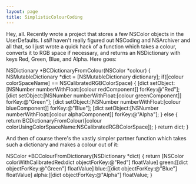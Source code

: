 ```yaml
---
layout: page
title: SimplisticColourCoding
---
```


Hey, all. Recently wrote a project that stores a few NSColor objects in the UserDefaults. I *still* haven't really figured out NSCoding and NSArchiver and all that, so I just wrote a quick hack of a function which takes a colour, converts it to RGB space if necessary, and returns an NSDictionary with keys Red, Green, Blue, and Alpha. Here goes:

    
NSDictionary *BCDictionaryFromColour(NSColor *colour)
{
	NSMutableDictionary *dict = [NSMutableDictionary dictionary];
	if([colour colorSpaceName] == NSCalibratedRGBColorSpace)
	{
		[dict setObject:[NSNumber numberWithFloat:[colour redComponent]]
		forKey:@"Red"];
		[dict setObject:[NSNumber numberWithFloat:[colour greenComponent]]
		forKey:@"Green"];
		[dict setObject:[NSNumber numberWithFloat:[colour blueComponent]]
		forKey:@"Blue"];
		[dict setObject:[NSNumber numberWithFloat:[colour alphaComponent]]
		forKey:@"Alpha"];
	}
	else
	{
		return BCDictionaryFromColour([colour
		colorUsingColorSpaceName:NSCalibratedRGBColorSpace]);
	}
	return dict;
}


And then of course there's the vastly simpler partner function which takes such a dictionary and makes a colour out of it:

    
NSColor *BCColourFromDictionary(NSDictionary *dict)
{
	return [NSColor colorWithCalibratedRed:dict objectForKey:@"Red"] floatValue]
		green:[[dict objectForKey:@"Green"] floatValue]
		blue:[[dict objectForKey:@"Blue"] floatValue]
		alpha:[[dict objectForKey:@"Alpha"] floatValue;
}

